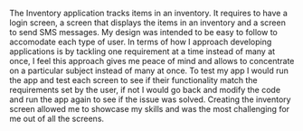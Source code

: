 The Inventory application tracks items in an inventory. It requires to have a login screen, a screen that displays the items in an inventory and a screen to send SMS messages. My design was intended to be easy to follow to accomodate each type of user. In terms of how I approach developing applications is by tackling one requirement at a time instead of many at once, I feel this approach gives me peace of mind and allows to concentrate on a particular subject instead of many at once. To test my app I would run the app and test each screen to see if their functionality match the requirements set by the user, if not I would go back and modify the code and run the app again to see if the issue was solved. Creating the inventory screen allowed me to showcase my skills and was the most challenging for me out of all the screens.
